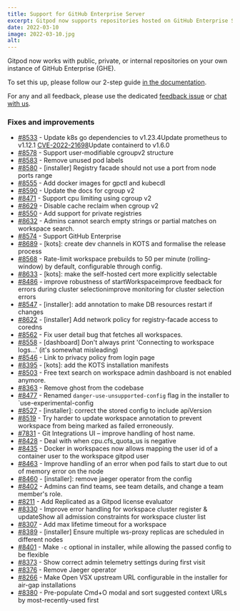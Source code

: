 ```yaml
---
title: Support for GitHub Enterprise Server
excerpt: Gitpod now supports repositories hosted on GitHub Enterprise Server.
date: 2022-03-10
image: 2022-03-10.jpg
alt:
---
```


<script>
  import Contributors from "$lib/components/changelog/contributors.svelte";
</script>

Gitpod now works with public, private, or internal repositories on your own instance of GitHub Enterprise (GHE).

To set this up, please follow our 2-step guide [in the documentation](/docs/github-enterprise-integration).

For any and all feedback, please use the dedicated [feedback issue](https://github.com/gitpod-io/gitpod/issues/8929) or [chat with us](https://www.gitpod.io/chat).

<p><Contributors usernames="AlexTugarev,andrew-farries,geropl,jankeromnes" /></p>

### Fixes and improvements

- [#8533](https://github.com/gitpod-io/gitpod/pull/8533) - Update k8s go dependencies to v1.23.4Update prometheus to v1.12.1 [CVE-2022-21698](https://cve.mitre.org/cgi-bin/cvename.cgi?name=CVE-2022-21698)Update containerd to v1.6.0 <Contributors usernames="ArthurSens,MrSimonEmms,aledbf,csweichel,geropl,iQQBot,sagor999" />
- [#8578](https://github.com/gitpod-io/gitpod/pull/8578) - Support user-modifiable cgroupv2 structure <Contributors usernames="MrSimonEmms,aledbf,csweichel" />
- [#8583](https://github.com/gitpod-io/gitpod/pull/8583) - Remove unused pod labels <Contributors usernames="MrSimonEmms,aledbf,sagor999" />
- [#8580](https://github.com/gitpod-io/gitpod/pull/8580) - [installer] Registry facade should not use a port from node ports range <Contributors usernames="MrSimonEmms,aledbf,csweichel,iQQBot,sagor999" />
- [#8555](https://github.com/gitpod-io/gitpod/pull/8555) - Add docker images for gpctl and kubecdl <Contributors usernames="csweichel,kylos101,princerachit,sagor999,utam0k" />
- [#8590](https://github.com/gitpod-io/gitpod/pull/8590) - Update the docs for cgroup v2 <Contributors usernames="csweichel,utam0k" />
- [#8471](https://github.com/gitpod-io/gitpod/pull/8471) - Support cpu limiting using cgroup v2 <Contributors usernames="Furisto,aledbf,csweichel,utam0k" />
- [#8629](https://github.com/gitpod-io/gitpod/pull/8629) - Disable cache reclaim when cgroup v2 <Contributors usernames="Furisto,utam0k" />
- [#8550](https://github.com/gitpod-io/gitpod/pull/8550) - Add support for private registries <Contributors usernames="aledbf,csweichel,geropl,jankeromnes,jmls,sagor999,utam0k" />
- [#8632](https://github.com/gitpod-io/gitpod/pull/8632) - Admins cannot search empty strings or partial matches on workspace search. <Contributors usernames="geropl,gtsiolis,laushinka" />
- [#8574](https://github.com/gitpod-io/gitpod/pull/8574) - Support GitHub Enterprise <Contributors usernames="AlexTugarev,andrew-farries,geropl,jankeromnes" />
- [#8689](https://github.com/gitpod-io/gitpod/pull/8689) - [kots]: create dev channels in KOTS and formalise the release process <Contributors usernames="MrSimonEmms,Pothulapati,corneliusludmann" />
- [#8568](https://github.com/gitpod-io/gitpod/pull/8568) - Rate-limit workspace prebuilds to 50 per minute (rolling-window) by default, configurable through config. <Contributors usernames="andrew-farries,easyCZ,geropl,jankeromnes" />
- [#8633](https://github.com/gitpod-io/gitpod/pull/8633) - [kots]: make the self-hosted cert more explicitly selectable <Contributors usernames="MrSimonEmms,Pothulapati" />
- [#8486](https://github.com/gitpod-io/gitpod/pull/8486) - improve robustness of startWorkspaceimprove feedback for errors during cluster selectionimprove monitoring for cluster selection errors <Contributors usernames="AlexTugarev,geropl" />
- [#8547](https://github.com/gitpod-io/gitpod/pull/8547) - [installer]: add annotation to make DB resources restart if changes <Contributors usernames="MrSimonEmms,geropl" />
- [#8622](https://github.com/gitpod-io/gitpod/pull/8622) - [installer] Add network policy for registry-facade access to coredns <Contributors usernames="Pothulapati,aledbf" />
- [#8562](https://github.com/gitpod-io/gitpod/pull/8562) - Fix user detail bug that fetches all workspaces. <Contributors usernames="JanKoehnlein,geropl,gtsiolis,laushinka" />
- [#8558](https://github.com/gitpod-io/gitpod/pull/8558) - [dashboard] Don't always print 'Connecting to workspace logs...' (it's somewhat misleading) <Contributors usernames="geropl,jankeromnes" />
- [#8546](https://github.com/gitpod-io/gitpod/pull/8546) - Link to privacy policy from login page <Contributors usernames="geropl,gtsiolis,jldec" />
- [#8395](https://github.com/gitpod-io/gitpod/pull/8395) - [kots]: add the KOTS installation manifests <Contributors usernames="MrSimonEmms,corneliusludmann" />
- [#8503](https://github.com/gitpod-io/gitpod/pull/8503) - Free text search on workspace admin dashboard is not enabled anymore. <Contributors usernames="geropl,gtsiolis,laushinka" />
- [#8363](https://github.com/gitpod-io/gitpod/pull/8363) - Remove ghost from the codebase <Contributors usernames="MrSimonEmms,aledbf,csweichel,geropl,kylos101,mads-hartmann,mustard-mh,princerachit" />
- [#8477](https://github.com/gitpod-io/gitpod/pull/8477) - Renamed `danger-use-unsupported-config` flag in the installer to `use-experimental-config <Contributors usernames="MrSimonEmms,Pothulapati,corneliusludmann,csweichel,mustard-mh" />
- [#8527](https://github.com/gitpod-io/gitpod/pull/8527) - [installer]: correct the stored config to include apiVersion <Contributors usernames="MrSimonEmms,corneliusludmann" />
- [#8519](https://github.com/gitpod-io/gitpod/pull/8519) - Try harder to update workspace annotation to prevent workspace from being marked as failed erroneously. <Contributors usernames="Furisto,sagor999" />
- [#7831](https://github.com/gitpod-io/gitpod/pull/7831) - Git Integrations UI – improve handling of host name. <Contributors usernames="AlexTugarev,JanKoehnlein,Shulammite-Aso,csweichel,gtsiolis,meysholdt" />
- [#8428](https://github.com/gitpod-io/gitpod/pull/8428) - Deal with when cpu.cfs_quota_us is negative <Contributors usernames="kylos101,sagor999,utam0k" />
- [#8435](https://github.com/gitpod-io/gitpod/pull/8435) - Docker in workspaces now allows mapping the user id of a container user to the workspace gitpod user <Contributors usernames="Furisto,iQQBot,kylos101,mikenikles,utam0k" />
- [#8463](https://github.com/gitpod-io/gitpod/pull/8463) - Improve handling of an error when pod fails to start due to out of memory error on the node <Contributors usernames="aledbf,sagor999" />
- [#8460](https://github.com/gitpod-io/gitpod/pull/8460) - [installer]: remove jaeger operator from the config <Contributors usernames="MrSimonEmms,corneliusludmann" />
- [#8402](https://github.com/gitpod-io/gitpod/pull/8402) - Admins can find teams, see team details, and change a team member's role. <Contributors usernames="gtsiolis,jldec,laushinka,svenefftinge" />
- [#8211](https://github.com/gitpod-io/gitpod/pull/8211) - Add Replicated as a Gitpod license evaluator <Contributors usernames="MrSimonEmms,corneliusludmann,csweichel,geropl" />
- [#8330](https://github.com/gitpod-io/gitpod/pull/8330) - Improve error handling for workspace cluster register & updateShow all admission constraints for workspace cluster list <Contributors usernames="geropl,kylos101,sagor999" />
- [#8307](https://github.com/gitpod-io/gitpod/pull/8307) - Add max lifetime timeout for a workspace <Contributors usernames="csweichel,princerachit,sagor999" />
- [#8389](https://github.com/gitpod-io/gitpod/pull/8389) - [installer] Ensure multiple ws-proxy replicas are scheduled in different nodes <Contributors usernames="aledbf,sagor999" />
- [#8401](https://github.com/gitpod-io/gitpod/pull/8401) - Make `-c` optional in installer, while allowing the passed config to be flexible <Contributors usernames="MrSimonEmms,Pothulapati,corneliusludmann" />
- [#8373](https://github.com/gitpod-io/gitpod/pull/8373) - Show correct admin telemetry settings during first visit <Contributors usernames="AlexTugarev,Pothulapati,corneliusludmann" />
- [#8376](https://github.com/gitpod-io/gitpod/pull/8376) - Remove Jaeger operator <Contributors usernames="JanKoehnlein,MrSimonEmms,corneliusludmann" />
- [#8266](https://github.com/gitpod-io/gitpod/pull/8266) - Make Open VSX upstream URL configurable in the installer for air-gap installations <Contributors usernames="MrSimonEmms,Pothulapati,akosyakov,corneliusludmann,csweichel" />
- [#8380](https://github.com/gitpod-io/gitpod/pull/8380) - Pre-populate Cmd+O modal and sort suggested context URLs by most-recently-used first <Contributors usernames="JanKoehnlein,jankeromnes" />
